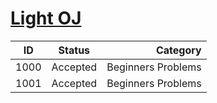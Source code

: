 [Light OJ](http://lightoj.com)
==============================

ID | Status | Category |
-- |:------:| --------:|
1000 | Accepted | Beginners Problems
1001 | Accepted | Beginners Problems
